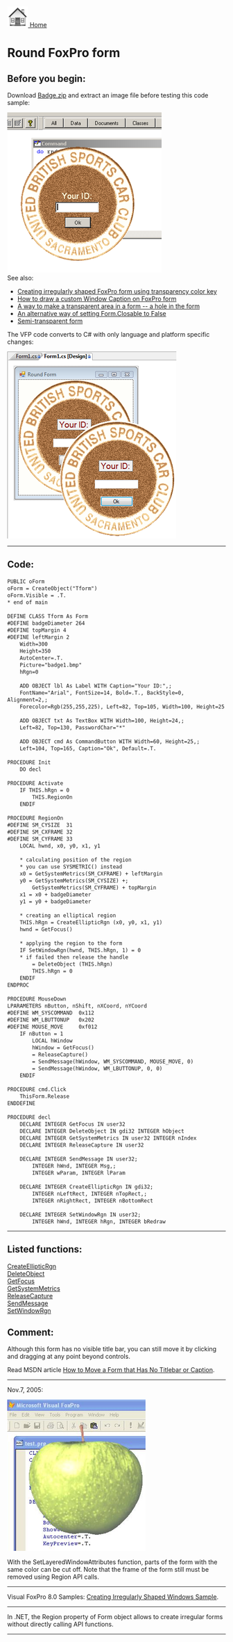 [<img src="../images/home.png"> Home ](https://github.com/VFPX/Win32API)  

# Round FoxPro form

## Before you begin:
Download [Badge.zip](../downloads/badge.zip) and extract an image file before testing this code sample:  

![](../images/rnd.png)  
See also:

* [Creating irregularly shaped FoxPro form using transparency color key](sample_033.md)  
* [How to draw a custom Window Caption on FoxPro form](sample_499.md)  
* [A way to make a transparent area in a form -- a hole in the form](sample_126.md)  
* [An alternative way of setting Form.Closable to False](sample_127.md)  
* [Semi-transparent form](sample_453.md)  

The VFP code converts to C# with only language and platform specific changes:  

![](../images/roundform_cs.png)  
  
***  


## Code:
```foxpro  
PUBLIC oForm
oForm = CreateObject("Tform")
oForm.Visible = .T.
* end of main

DEFINE CLASS Tform As Form
#DEFINE badgeDiameter 264
#DEFINE topMargin 4
#DEFINE leftMargin 2
	Width=300
	Height=350
	AutoCenter=.T.
	Picture="badge1.bmp"
	hRgn=0
	
	ADD OBJECT lbl As Label WITH Caption="Your ID:",;
	FontName="Arial", FontSize=14, Bold=.T., BackStyle=0, Alignment=2,;
	Forecolor=Rgb(255,255,225), Left=82, Top=105, Width=100, Height=25

	ADD OBJECT txt As TextBox WITH Width=100, Height=24,;
	Left=82, Top=130, PasswordChar="*"

	ADD OBJECT cmd As CommandButton WITH Width=60, Height=25,;
	Left=104, Top=165, Caption="Ok", Default=.T.

PROCEDURE Init
	DO decl

PROCEDURE Activate
	IF THIS.hRgn = 0
		THIS.RegionOn
	ENDIF

PROCEDURE RegionOn
#DEFINE SM_CYSIZE  31
#DEFINE SM_CXFRAME 32
#DEFINE SM_CYFRAME 33
	LOCAL hwnd, x0, y0, x1, y1

	* calculating position of the region
	* you can use SYSMETRIC() instead
	x0 = GetSystemMetrics(SM_CXFRAME) + leftMargin
	y0 = GetSystemMetrics(SM_CYSIZE) +;
		GetSystemMetrics(SM_CYFRAME) + topMargin
	x1 = x0 + badgeDiameter
	y1 = y0 + badgeDiameter

	* creating an elliptical region
	THIS.hRgn = CreateEllipticRgn (x0, y0, x1, y1)
	hwnd = GetFocus()

	* applying the region to the form
	IF SetWindowRgn(hwnd, THIS.hRgn, 1) = 0
	* if failed then release the handle
		= DeleteObject (THIS.hRgn)
		THIS.hRgn = 0
	ENDIF
ENDPROC

PROCEDURE MouseDown
LPARAMETERS nButton, nShift, nXCoord, nYCoord
#DEFINE WM_SYSCOMMAND  0x112
#DEFINE WM_LBUTTONUP   0x202
#DEFINE MOUSE_MOVE     0xf012
	IF nButton = 1
		LOCAL hWindow
		hWindow = GetFocus()
		= ReleaseCapture()
		= SendMessage(hWindow, WM_SYSCOMMAND, MOUSE_MOVE, 0)
		= SendMessage(hWindow, WM_LBUTTONUP, 0, 0)
	ENDIF

PROCEDURE cmd.Click
	ThisForm.Release
ENDDEFINE

PROCEDURE decl
	DECLARE INTEGER GetFocus IN user32
	DECLARE INTEGER DeleteObject IN gdi32 INTEGER hObject
	DECLARE INTEGER GetSystemMetrics IN user32 INTEGER nIndex
	DECLARE INTEGER ReleaseCapture IN user32

	DECLARE INTEGER SendMessage IN user32;
		INTEGER hWnd, INTEGER Msg,;
		INTEGER wParam, INTEGER lParam

	DECLARE INTEGER CreateEllipticRgn IN gdi32;
		INTEGER nLeftRect, INTEGER nTopRect,;
		INTEGER nRightRect, INTEGER nBottomRect

	DECLARE INTEGER SetWindowRgn IN user32;
		INTEGER hWnd, INTEGER hRgn, INTEGER bRedraw  
```  
***  


## Listed functions:
[CreateEllipticRgn](../libraries/gdi32/CreateEllipticRgn.md)  
[DeleteObject](../libraries/gdi32/DeleteObject.md)  
[GetFocus](../libraries/user32/GetFocus.md)  
[GetSystemMetrics](../libraries/user32/GetSystemMetrics.md)  
[ReleaseCapture](../libraries/user32/ReleaseCapture.md)  
[SendMessage](../libraries/user32/SendMessage.md)  
[SetWindowRgn](../libraries/user32/SetWindowRgn.md)  

## Comment:
Although this form has no visible title bar, you can still move it by clicking and dragging at any point beyond controls.  
  
Read MSDN article <a href="http://support.microsoft.com/support/kb/articles/Q114/5/93.ASP">How to Move a Form that Has No Titlebar or Caption</a>.  
  
* * *  
Nov.7, 2005:   
  
![](../images/applecorp.jpg)

With the SetLayeredWindowAttributes function, parts of the form with the same color can be cut off. Note that the frame of the form still must be removed using Region API calls.  
  
* * *  
Visual FoxPro 8.0 Samples: <a href="http://msdn.microsoft.com/library/default.asp?url=/library/en-us/dv_foxhelp/html/samirregular_shaped_windows.asp">Creating Irregularly Shaped Windows Sample</a>.  
  
* * *  
In .NET, the Region property of Form object allows to create irregular forms without directly calling API functions.  
  
***  

